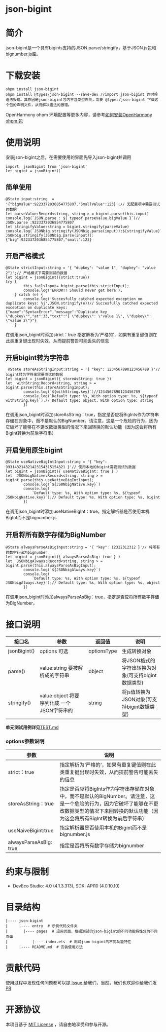 # json-bigint
# 简介
json-bigint是一个具有bigints支持的JSON.parse/stringify，基于JSON.js包和bignumber.js库。
# 下载安装
    ohpm install json-bigint
    ohpm install @types/json-bigint --save-dev //import json-bigint 的时候语法报错。其原因是json-bigint包内不含类型声明，需要 @types/json-bigint 下载这个包的声明文件，从而解决语法的报错。
OpenHarmony ohpm 环境配置等更多内容，请参考[如何安装OpenHarmony ohpm 包](https://gitee.com/openharmony-tpc/docs/blob/master/OpenHarmony_har_usage.md)
# 使用说明
安装json-bigint之后，在需要使用的界面先导入json-bigint并调用

    import  jsonBigint from 'json-bigint'
    let bigint = jsonBigint()
## 简单使用
    @State input:string  = '{"bigValue":9223372036854775807,"SmallValue":123}';// 无配置项中需要测试的数据
    let parseValue:Record<string, string > = bigint.parse(this.input)
    console.log(`JSON.parse : ${ typeof parseValue.bigValue }`)// JSON.parse :9223372036854775807
    let stringifyValue:string = bigint.stringify(parseValue)
    console.log(`JSONbig.stringify(JSONbig.parse(input)):${stringifyValue}`)// JSONbig.stringify(JSONbig.parse(input)):{"big":9223372036854775807,"small":123}
## 开启严格模式

    @State strictInput:string = '{ "dupkey": "value 1", "dupkey": "value 2"}';// 严格模式下需要测试的数据
    let bigint = jsonBigint({strict:true})
    try {
            this.failsInput= bigint.parse(this.strictInput);
            console.log('ERROR!! Should never get here');
        } catch (e) {
            console.log('Succesfully catched expected exception on duplicate keys: %j',JSON.stringify(e))// Succesfully catched expected exception on duplicate keys: {"name":"SyntaxError","message":"Duplicate key \"dupkey\"","at":33,"text":"{ \"dupkey\": \"value 1\", \"dupkey\": \"value 2\"}"}
        }
在调用json_bigint时添加strict：true 指定解析为‘严格的’，如果有重复键值则在此类重复键出现时失效，从而提前警告可能丢失的信息
## 开启bigint转为字符串

     @State storeAsStringInput:string = '{ "key": 1234567890123456789 }'// bigint转为字符串需要测试的数据
    let bigint = jsonBigint({ storeAsString: true })
    let  withString:Record<string, string > = bigint.parse(this.storeAsStringInput);
            console.log(`${withString.key}`)//1234567890123456789
            console.log(`Default type: %s, With option type: %s, ${typeof withString.key}`);// Default type: object, With option type: string
            })
在调用json_bigint时添加storeAsString：true，指定是否应将BigInts作为字符串存储在对象中，而不是默认的BigNumber。请注意，这是一个危险的行为，因为它破坏了能够在不更改数据类型的情况下来回转换的默认功能（因为这会将所有BigInt转换为前后字符串）
## 开启使用原生bigint
    @State useNativeBigIntInput:string = '{ "key": 993143214321423154315154321 }'// 使用本地的bigint需要测试的数据
    let bigint = jsonBigint({ useNativeBigInt: true } )
    let  JSONbigNative:Record<string, string > = bigint.parse(this.useNativeBigIntInput);
            console.log(`${JSONbigNative.key}`)
            console.log(
                `Default type: %s, With option type: %s, ${typeof JSONbigNative.key}`);// Default type: %s, With option type: %s, bigint
            })
在调用json_bigint时添加useNativeBigInt：true，指定解析器是否使用本机BigInt而不是bignumber.js

## 开启将所有数字存储为BigNumber

    @State alwaysParseAsBigInput:string = '{ "key": 12312312312 }'// 将所有的数字存储为bignumber
    let bigint = jsonBigint({ alwaysParseAsBig: true } )
    let  JSONbigAlways:Record<string, string > = bigint.parse(this.alwaysParseAsBigInput);
            console.log(`${JSONbigAlways.key}`)
            console.log(
                `Default type: %s, With option type: %s, ${typeof JSONbigAlways.key}`);// Default type: %s, With option type: %s, object
            })
在调用json_bigint时添加alwaysParseAsBig：true，指定是否应将所有数字存储为BigNumber。

# 接口说明
|接口名   | 参数           |返回值   |说明   |
| ------------ |--------------| ------------ | ------------ |
|jsonBigint()   | options 可选   |optionsType   |生成转换对象   |
|parse()   | value:string 要被解析成的字符串|object   |将JSON格式的字符串转换为对象(可支持bigint数据类型)   |
|stringify()   | value:object 将要序列化成 一个JSON字符串的 |string  |将js值转换为JSON对象(可支持bigint数据类型)   |
**单元测试用例详见**[TEST.md](https://gitee.com/openharmony-tpc/openharmony_tpc_samples/blob/master/json-bigintDemo/TEST.md)
### options参数说明
| 参数                     |说明   |
|------------------------| ------------ |
| strict：true            | 指定解析为‘严格的’，如果有重复键值则在此类重复键出现时失效，从而提前警告可能丢失的信息  |
| storeAsString：true     |指定是否应将BigInts作为字符串存储在对象中，而不是默认的BigNumber。请注意，这是一个危险的行为，因为它破坏了能够在不更改数据类型的情况下来回转换的默认功能（因为这会将所有BigInt转换为前后字符串）   |
| useNaiveBigint:true    | 指定解析器是否使用本机的Bigint而不是bignumber.js  |
| alwaysParseAsBig: true | 指定是否将所有数字存储为bignumber|

# 约束与限制
- DevEco Studio: 4.0 (4.1.3.313), SDK: API10 (4.0.10.10)

# 目录结构
    |---- json-bigint  
    |     |---- entry  # 示例代码文件夹
    |     	|---- pages  # 应用页面，根据测试的json-bigint的不同功能特性分为不同页面
    |           |---- index.ets  # 测试json-bigint的不同功能特性                   
    |     |---- README.md  # 安装使用方法     

# 贡献代码
使用过程中发现任何问题都可以提[ Issue ](https://gitee.com/openharmony-tpc/openharmony_tpc_samples/issues)给我们，当然，我们也欢迎你给我们发[PR](https://gitee.com/openharmony-tpc/openharmony_tpc_samples/pulls)

# 开源协议
本项目基于 [ MIT License](https://gitee.com/openharmony-tpc/openharmony_tpc_samples/blob/master/json-bigint/LICENSE) ，请自由地享受和参与开源。
